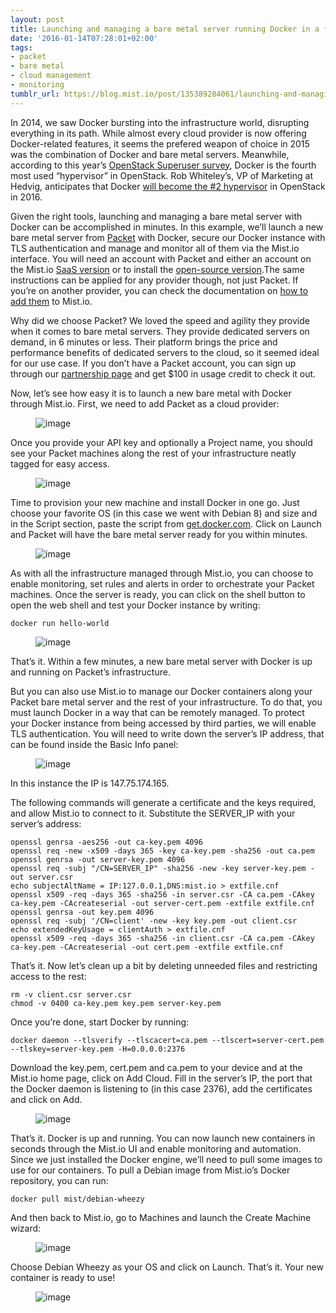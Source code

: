 ```yaml
---
layout: post
title: Launching and managing a bare metal server running Docker in a few minutes
date: '2016-01-14T07:28:01+02:00'
tags:
- packet
- bare metal
- cloud management
- monitoring
tumblr_url: https://blog.mist.io/post/135389284061/launching-and-managing-a-bare-metal-server-running
---
```

In 2014, we saw Docker bursting into the infrastructure world, disrupting everything in its path. While almost every cloud provider is now offering Docker-related features, it seems the prefered weapon of choice in 2015 was the combination of Docker and bare metal servers. Meanwhile, according to this year’s [OpenStack Superuser survey](http://superuser.openstack.org/articles/openstack-users-share-how-their-deployments-stack-up), Docker is the fourth most used “hypervisor” in OpenStack. Rob Whiteley’s, VP of Marketing at Hedvig, anticipates that Docker [will become the #2 hypervisor](http://www.hedviginc.com/blog/four-predictions-for-openstack-in-2016) in OpenStack in 2016.

Given the right tools, launching and managing a bare metal server with Docker can be accomplished in minutes. In this example, we’ll launch a new bare metal server from [Packet](https://www.packet.net) with Docker, secure our Docker instance with TLS authentication and manage and monitor all of them via the Mist.io interface. You will need an account with Packet and either an account on the Mist.io [SaaS version](https://mist.io) or to install the [open-source version](https://github.com/mistio/mist.io).The same instructions can be applied for any provider though, not just Packet. If you’re on another provider, you can check the documentation on [how to add them](http://docs.mist.io/category/75-adding-your-infrastructure) to Mist.io.

Why did we choose Packet? We loved the speed and agility they provide when it comes to bare metal servers. They provide dedicated servers on demand, in 6 minutes or less. Their platform brings the price and performance benefits of dedicated servers to the cloud, so it seemed ideal for our use case. If you don’t have a Packet account, you can sign up through our [partnership page](https://www.packet.net/promo/mistio/) and get $100 in usage credit to check it out.

Now, let’s see how easy it is to launch a new bare metal with Docker through Mist.io. First, we need to add Packet as a cloud provider:

<figure data-orig-width="1219" data-orig-height="793" class="tmblr-full"><img src="assets/tumblr-images/tumblr_inline_nzi1g7spdU1rgqrs8_540.png" alt="image" data-orig-width="1219" data-orig-height="793"></figure>

Once you provide your API key and optionally a Project name, you should see your Packet machines along the rest of your infrastructure neatly tagged for easy access.

<figure data-orig-width="914" data-orig-height="647" class="tmblr-full"><img src="assets/tumblr-images/tumblr_inline_nzi1gwZQFJ1rgqrs8_540.png" alt="image" data-orig-width="914" data-orig-height="647"></figure>

Time to provision your new machine and install Docker in one go. Just choose your favorite OS (in this case we went with Debian 8) and size and in the Script section, paste the script from [get.docker.com](https://get.docker.com/). Click on Launch and Packet will have the bare metal server ready for you within minutes.

<figure data-orig-width="1232" data-orig-height="1011" class="tmblr-full"><img src="assets/tumblr-images/tumblr_inline_nzii29MrHd1rgqrs8_540.png" alt="image" data-orig-width="1232" data-orig-height="1011"></figure>

As with all the infrastructure managed through Mist.io, you can choose to enable monitoring, set rules and alerts in order to orchestrate your Packet machines. Once the server is ready, you can click on the shell button to open the web shell and test your Docker instance by writing:

    docker run hello-world

<figure data-orig-width="964" data-orig-height="695" class="tmblr-full"><img src="assets/tumblr-images/tumblr_inline_nziixqnpvU1rgqrs8_540.png" alt="image" data-orig-width="964" data-orig-height="695"></figure>

That’s it. Within a few minutes, a new bare metal server with Docker is up and running on Packet’s infrastructure.

But you can also use Mist.io to manage our Docker containers along your Packet bare metal server and the rest of your infrastructure. To do that, you must launch Docker in a way that can be remotely managed. To protect your Docker instance from being accessed by third parties, we will enable TLS authentication. You will need to write down the server’s IP address, that can be found inside the Basic Info panel:

<figure data-orig-width="1226" data-orig-height="200" class="tmblr-full"><img src="assets/tumblr-images/tumblr_inline_o0xtsxIL901rgqrs8_540.png" alt="image" data-orig-width="1226" data-orig-height="200"></figure>

In this instance the IP is 147.75.174.165.

The following commands will generate a certificate and the keys required, and allow Mist.io to connect to it. Substitute the SERVER\_IP with your server’s address:

    openssl genrsa -aes256 -out ca-key.pem 4096
    openssl req -new -x509 -days 365 -key ca-key.pem -sha256 -out ca.pem
    openssl genrsa -out server-key.pem 4096
    openssl req -subj "/CN=SERVER_IP" -sha256 -new -key server-key.pem -out server.csr
    echo subjectAltName = IP:127.0.0.1,DNS:mist.io > extfile.cnf
    openssl x509 -req -days 365 -sha256 -in server.csr -CA ca.pem -CAkey ca-key.pem -CAcreateserial -out server-cert.pem -extfile extfile.cnf
    openssl genrsa -out key.pem 4096
    openssl req -subj '/CN=client' -new -key key.pem -out client.csr
    echo extendedKeyUsage = clientAuth > extfile.cnf
    openssl x509 -req -days 365 -sha256 -in client.csr -CA ca.pem -CAkey ca-key.pem -CAcreateserial -out cert.pem -extfile extfile.cnf

That’s it. Now let’s clean up a bit by deleting unneeded files and restricting access to the rest:

    rm -v client.csr server.csr
    chmod -v 0400 ca-key.pem key.pem server-key.pem

Once you’re done, start Docker by running:

    docker daemon --tlsverify --tlscacert=ca.pem --tlscert=server-cert.pem --tlskey=server-key.pem -H=0.0.0.0:2376

Download the key.pem, cert.pem and ca.pem to your device and at the Mist.io home page, click on Add Cloud. Fill in the server’s IP, the port that the Docker daemon is listening to (in this case 2376), add the certificates and click on Add.

<figure data-orig-width="1247" data-orig-height="837" class="tmblr-full"><img src="assets/tumblr-images/tumblr_inline_o0xtus8zk41rgqrs8_540.png" alt="image" data-orig-width="1247" data-orig-height="837"></figure>

That’s it. Docker is up and running. You can now launch new containers in seconds through the Mist.io UI and enable monitoring and automation. Since we just installed the Docker engine, we’ll need to pull some images to use for our containers. To pull a Debian image from Mist.io’s Docker repository, you can run:

    docker pull mist/debian-wheezy

And then back to Mist.io, go to Machines and launch the Create Machine wizard:

<figure data-orig-width="1242" data-orig-height="1032" class="tmblr-full"><img src="assets/tumblr-images/tumblr_inline_o0xtveUsN71rgqrs8_540.png" alt="image" data-orig-width="1242" data-orig-height="1032"></figure>

Choose Debian Wheezy as your OS and click on Launch. That’s it. Your new container is ready to use!

<figure data-orig-width="1237" data-orig-height="368" class="tmblr-full"><img src="assets/tumblr-images/tumblr_inline_o0xtvvUatz1rgqrs8_540.png" alt="image" data-orig-width="1237" data-orig-height="368"></figure>
